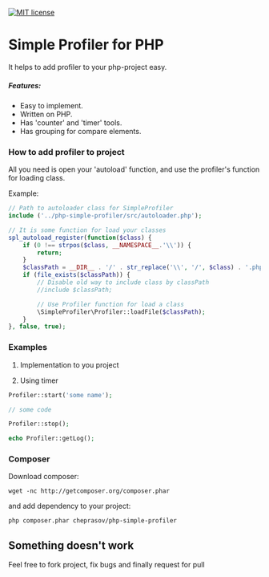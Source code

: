 [![MIT license](http://img.shields.io/badge/license-MIT-brightgreen.svg)](http://opensource.org/licenses/MIT)

Simple Profiler for PHP
=========

It helps to add profiler to your php-project easy.

##### Features:
- Easy to implement.
- Written on PHP.
- Has 'counter' and 'timer' tools.
- Has grouping for compare elements.

### How to add profiler to project

All you need is open your 'autoload' function, and use the profiler's function for loading class.

Example:
```php
// Path to autoloader class for SimpleProfiler
include ('../php-simple-profiler/src/autoloader.php');

// It is some function for load your classes
spl_autoload_register(function($class) {
    if (0 !== strpos($class, __NAMESPACE__.'\\')) {
        return;
    }
    $classPath = __DIR__ . '/' . str_replace('\\', '/', $class) . '.php';
    if (file_exists($classPath)) {
        // Disable old way to include class by classPath
        //include $classPath;

        // Use Profiler function for load a class
        \SimpleProfiler\Profiler::loadFile($classPath);
    }
}, false, true);
```

### Examples

1. Implementation to you project

1. Using timer
```php
Profiler::start('some name');

// some code

Profiler::stop();

echo Profiler::getLog();
```

### Composer

Download composer:

    wget -nc http://getcomposer.org/composer.phar

and add dependency to your project:

    php composer.phar cheprasov/php-simple-profiler

## Something doesn't work

Feel free to fork project, fix bugs and finally request for pull
